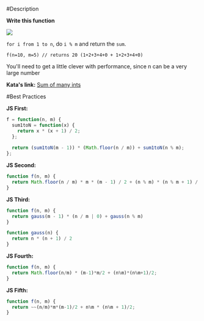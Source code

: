 #Description

**Write this function**

![](http://i.imgur.com/mlbRlEm.png)

`for i from 1 to n`, do `i % m` and return the `sum`.

```
f(n=10, m=5) // returns 20 (1+2+3+4+0 + 1+2+3+4+0)
```

You'll need to get a little clever with performance, since n can be a very large number

**Kata's link:** [Sum of many ints](http://www.codewars.com/kata/sum-of-many-ints/)

#Best Practices

**JS First:**
```js
f = function(n, m) {
  sum1toN = function(x) {
    return x * (x + 1) / 2;
  };
  
  return (sum1toN(m - 1)) * (Math.floor(n / m)) + sum1toN(n % m);
};
```

**JS Second:**
```js
function f(n, m) {
  return Math.floor(n / m) * m * (m - 1) / 2 + (n % m) * (n % m + 1) / 2
}
```

**JS Third:**
```js
function f(n, m) {
  return gauss(m - 1) * (n / m | 0) + gauss(n % m)
}

function gauss(n) {
  return n * (n + 1) / 2
}
```

**JS Fourth:**
```js
function f(n, m) {
  return Math.floor(n/m) * (m-1)*m/2 + (n%m)*(n%m+1)/2;
}
```

**JS Fifth:**
```js
function f(n, m) {
  return ~~(n/m)*m*(m-1)/2 + n%m * (n%m + 1)/2;
}
```